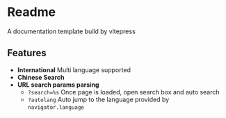 # Readme

A documentation template build by vitepress

## Features

* **International** Multi language supported
* **Chinese Search**
* **URL search params parsing**
  * `?search=%s` Once page is loaded, open search box and auto search
  * `?autolang` Auto jump to the language provided by `navigator.language`

